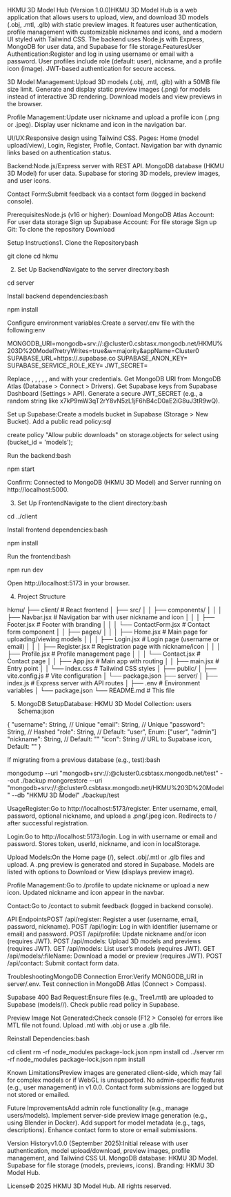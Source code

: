 HKMU 3D Model Hub (Version 1.0.0)HKMU 3D Model Hub is a web application that allows users to upload, view, and download 3D models (.obj, .mtl, .glb) with static preview images. It features user authentication, profile management with customizable nicknames and icons, and a modern UI styled with Tailwind CSS. The backend uses Node.js with Express, MongoDB for user data, and Supabase for file storage.FeaturesUser Authentication:Register and log in using username or email with a password.
User profiles include role (default: user), nickname, and a profile icon (image).
JWT-based authentication for secure access.

3D Model Management:Upload 3D models (.obj, .mtl, .glb) with a 50MB file size limit.
Generate and display static preview images (.png) for models instead of interactive 3D rendering.
Download models and view previews in the browser.

Profile Management:Update user nickname and upload a profile icon (.png or .jpeg).
Display user nickname and icon in the navigation bar.

UI/UX:Responsive design using Tailwind CSS.
Pages: Home (model upload/view), Login, Register, Profile, Contact.
Navigation bar with dynamic links based on authentication status.

Backend:Node.js/Express server with REST API.
MongoDB database (HKMU 3D Model) for user data.
Supabase for storing 3D models, preview images, and user icons.

Contact Form:Submit feedback via a contact form (logged in backend console).

PrerequisitesNode.js (v16 or higher): Download
MongoDB Atlas Account: For user data storage Sign up
Supabase Account: For file storage Sign up
Git: To clone the repository Download

Setup Instructions1. Clone the Repositorybash

git clone <repository-url>
cd hkmu

2. Set Up BackendNavigate to the server directory:bash

cd server

Install backend dependencies:bash

npm install

Configure environment variables:Create a server/.env file with the following:env

MONGODB_URI=mongodb+srv://<username>:<password>@cluster0.csbtasx.mongodb.net/HKMU%203D%20Model?retryWrites=true&w=majority&appName=Cluster0
SUPABASE_URL=https://<your-supabase-project>.supabase.co
SUPABASE_ANON_KEY=<your-supabase-anon-key>
SUPABASE_SERVICE_ROLE_KEY=<your-supabase-service-role-key>
JWT_SECRET=<your-jwt-secret>

Replace <username>, <password>, <your-supabase-project>, <your-supabase-anon-key>, <your-supabase-service-role-key>, and <your-jwt-secret> with your credentials.
Get MongoDB URI from MongoDB Atlas (Database > Connect > Drivers).
Get Supabase keys from Supabase Dashboard (Settings > API).
Generate a secure JWT_SECRET (e.g., a random string like x7kP9mW3qT2rY8vN5zL1jF6hB4cD0aE2iG8uJ3tR9wQ).

Set up Supabase:Create a models bucket in Supabase (Storage > New Bucket).
Add a public read policy:sql

create policy "Allow public downloads"
on storage.objects
for select
using (bucket_id = 'models');

Run the backend:bash

npm start

Confirm: Connected to MongoDB (HKMU 3D Model) and Server running on http://localhost:5000.

3. Set Up FrontendNavigate to the client directory:bash

cd ../client

Install frontend dependencies:bash

npm install

Run the frontend:bash

npm run dev

Open http://localhost:5173 in your browser.

4. Project Structure

hkmu/
├── client/                    # React frontend
│   ├── src/
│   │   ├── components/
│   │   │   ├── Navbar.jsx     # Navigation bar with user nickname and icon
│   │   │   ├── Footer.jsx     # Footer with branding
│   │   │   └── ContactForm.jsx # Contact form component
│   │   ├── pages/
│   │   │   ├── Home.jsx       # Main page for uploading/viewing models
│   │   │   ├── Login.jsx      # Login page (username or email)
│   │   │   ├── Register.jsx   # Registration page with nickname/icon
│   │   │   ├── Profile.jsx    # Profile management page
│   │   │   └── Contact.jsx    # Contact page
│   │   ├── App.jsx            # Main app with routing
│   │   ├── main.jsx           # Entry point
│   │   └── index.css          # Tailwind CSS styles
│   ├── public/
│   ├── vite.config.js         # Vite configuration
│   └── package.json
├── server/
│   ├── index.js               # Express server with API routes
│   ├── .env                   # Environment variables
│   └── package.json
└── README.md                  # This file

5. MongoDB SetupDatabase: HKMU 3D Model
Collection: users
Schema:json

{
  "username": String,  // Unique
  "email": String,    // Unique
  "password": String, // Hashed
  "role": String,     // Default: "user", Enum: ["user", "admin"]
  "nickname": String, // Default: ""
  "icon": String      // URL to Supabase icon, Default: ""
}

If migrating from a previous database (e.g., test):bash

mongodump --uri "mongodb+srv://<username>:<password>@cluster0.csbtasx.mongodb.net/test" --out ./backup
mongorestore --uri "mongodb+srv://<username>:<password>@cluster0.csbtasx.mongodb.net/HKMU%203D%20Model" --db "HKMU 3D Model" ./backup/test

UsageRegister:Go to http://localhost:5173/register.
Enter username, email, password, optional nickname, and upload a .png/.jpeg icon.
Redirects to / after successful registration.

Login:Go to http://localhost:5173/login.
Log in with username or email and password.
Stores token, userId, nickname, and icon in localStorage.

Upload Models:On the Home page (/), select .obj/.mtl or .glb files and upload.
A .png preview is generated and stored in Supabase.
Models are listed with options to Download or View (displays preview image).

Profile Management:Go to /profile to update nickname or upload a new icon.
Updated nickname and icon appear in the navbar.

Contact:Go to /contact to submit feedback (logged in backend console).

API EndpointsPOST /api/register: Register a user (username, email, password, nickname).
POST /api/login: Log in with identifier (username or email) and password.
POST /api/profile: Update nickname and/or icon (requires JWT).
POST /api/models: Upload 3D models and previews (requires JWT).
GET /api/models: List user’s models (requires JWT).
GET /api/models/:fileName: Download a model or preview (requires JWT).
POST /api/contact: Submit contact form data.

TroubleshootingMongoDB Connection Error:Verify MONGODB_URI in server/.env.
Test connection in MongoDB Atlas (Connect > Compass).

Supabase 400 Bad Request:Ensure files (e.g., Tree1.mtl) are uploaded to Supabase (models/<userId>/).
Check public read policy in Supabase.

Preview Image Not Generated:Check console (F12 > Console) for errors like MTL file not found.
Upload .mtl with .obj or use a .glb file.

Reinstall Dependencies:bash

cd client
rm -rf node_modules package-lock.json
npm install
cd ../server
rm -rf node_modules package-lock.json
npm install

Known LimitationsPreview images are generated client-side, which may fail for complex models or if WebGL is unsupported.
No admin-specific features (e.g., user management) in v1.0.0.
Contact form submissions are logged but not stored or emailed.

Future ImprovementsAdd admin role functionality (e.g., manage users/models).
Implement server-side preview image generation (e.g., using Blender in Docker).
Add support for model metadata (e.g., tags, descriptions).
Enhance contact form to store or email submissions.

Version Historyv1.0.0 (September 2025):Initial release with user authentication, model upload/download, preview images, profile management, and Tailwind CSS UI.
MongoDB database: HKMU 3D Model.
Supabase for file storage (models, previews, icons).
Branding: HKMU 3D Model Hub.

License&copy; 2025 HKMU 3D Model Hub. All rights reserved.

